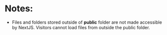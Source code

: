 # Notes:
- Files and folders stored outside of **public** folder are not made accessible by NextJS. Visitors cannot load files from outside the public folder.
